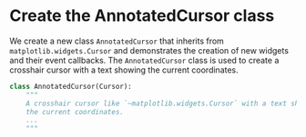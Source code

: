 # Create the AnnotatedCursor class

We create a new class `AnnotatedCursor` that inherits from `matplotlib.widgets.Cursor` and demonstrates the creation of new widgets and their event callbacks. The `AnnotatedCursor` class is used to create a crosshair cursor with a text showing the current coordinates.

```python
class AnnotatedCursor(Cursor):
    """
    A crosshair cursor like `~matplotlib.widgets.Cursor` with a text showing \
    the current coordinates.
    ...
    """
```
